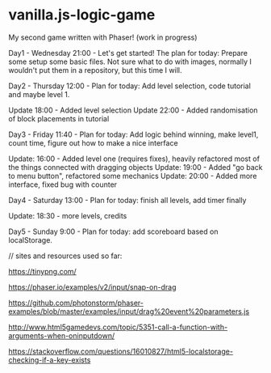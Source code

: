 # vanilla.js-logic-game
My second game written with Phaser! (work in progress)

Day1 - Wednesday 21:00 - Let's get started! The plan for today: Prepare some setup some basic files.
Not sure what to do with images, normally I wouldn't put them in a repository, but this time I will.

Day2 - Thursday 12:00 - Plan for today: Add level selection, code tutorial and maybe level 1.

Update 18:00 - Added level selection
Update 22:00 - Added randomisation of block placements in tutorial

Day3 - Friday 11:40 - Plan for today: Add logic behind winning, make level1, count time, figure out how to make a nice interface

Update: 16:00 - Added level one (requires fixes), heavily refactored most of the things connected with dragging objects
Update: 19:00 - Added "go back to menu button", refactored some mechanics
Update: 20:00 - Added more interface, fixed bug with counter

Day4 - Saturday 13:00 - Plan for today: finish all levels, add timer finally

Update: 18:30 - more levels, credits

Day5 - Sunday 9:00 - Plan for today: add scoreboard based on localStorage.



// sites and resources used so far:

 https://tinypng.com/

 https://phaser.io/examples/v2/input/snap-on-drag

 https://github.com/photonstorm/phaser-examples/blob/master/examples/input/drag%20event%20parameters.js

 http://www.html5gamedevs.com/topic/5351-call-a-function-with-arguments-when-oninputdown/

 https://stackoverflow.com/questions/16010827/html5-localstorage-checking-if-a-key-exists